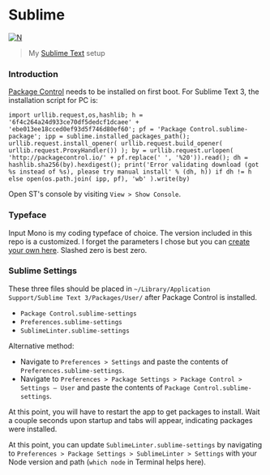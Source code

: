 # Sublime

[![N](https://img.shields.io/badge/%F0%9F%91%8D%F0%9F%8F%BE-NetOperatorWibby/Sublime-07d0eb.svg?style=flat-square)](https://git.inc.sh/NetOperatorWibby/Sublime)
> My [Sublime Text](https://www.sublimetext.com) setup



### Introduction

[Package Control](https://packagecontrol.io/installation) needs to be installed on first boot. For Sublime Text 3, the installation script for PC is:

```
import urllib.request,os,hashlib; h = '6f4c264a24d933ce70df5dedcf1dcaee' + 'ebe013ee18cced0ef93d5f746d80ef60'; pf = 'Package Control.sublime-package'; ipp = sublime.installed_packages_path(); urllib.request.install_opener( urllib.request.build_opener( urllib.request.ProxyHandler()) ); by = urllib.request.urlopen( 'http://packagecontrol.io/' + pf.replace(' ', '%20')).read(); dh = hashlib.sha256(by).hexdigest(); print('Error validating download (got %s instead of %s), please try manual install' % (dh, h)) if dh != h else open(os.path.join( ipp, pf), 'wb' ).write(by)
```

Open ST's console by visiting `View > Show Console`.



### Typeface

Input Mono is my coding typeface of choice. The version included in this repo is a customized. I forget the parameters I chose but you can [create your own here](http://input.fontbureau.com/preview). Slashed zero is best zero.



### Sublime Settings

These three files should be placed in `~/Library/Application Support/Sublime Text 3/Packages/User/` after Package Control is installed.

- `Package Control.sublime-settings`
- `Preferences.sublime-settings`
- `SublimeLinter.sublime-settings`

Alternative method:

- Navigate to `Preferences > Settings` and paste the contents of `Preferences.sublime-settings`.
- Navigate to `Preferences > Package Settings > Package Control > Settings — User` and paste the contents of `Package Control.sublime-settings`.

At this point, you will have to restart the app to get packages to install. Wait a couple seconds upon startup and tabs will appear, indicating packages were installed.

At this point, you can update `SublimeLinter.sublime-settings` by navigating to `Preferences > Package Settings > SublimeLinter > Settings` with your Node version and path (`which node` in Terminal helps here).